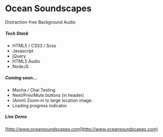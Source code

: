 # Ocean Soundscapes
Distraction-free Background Audio



##### Tech Stack

* HTML5 / CSS3 / Scss
* Javascript
* jQuery
* HTML5 Audio
* NodeJS


##### Coming soon...

* Mocha / Chai Testing
* Next/Prev/Mute buttons (in header)
* (Anim) Zoom-in to large location image.
* Loading progress indicator.

##### Live Demo
[http://www.oceansoundscapes.com](http://www.oceansoundscapes.com)





